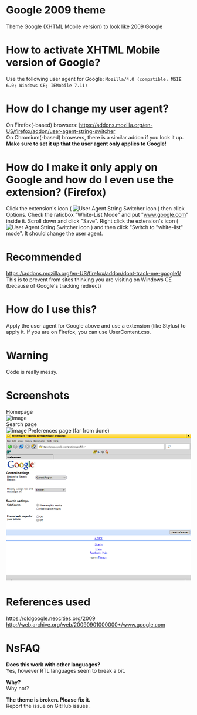 # Google 2009 theme
Theme Google (XHTML Mobile version) to look like 2009 Google

# How to activate XHTML Mobile version of Google?
Use the following user agent for Google: ```Mozilla/4.0 (compatible; MSIE 6.0; Windows CE; IEMobile 7.11)```

# How do I change my user agent?
On Firefox(-based) browsers: https://addons.mozilla.org/en-US/firefox/addon/user-agent-string-switcher  
On Chromium(-based) browsers, there is a similar addon if you look it up.  
**Make sure to set it up that the user agent only applies to Google!**

# How do I make it only apply on Google and how do I even use the extension? (Firefox)
Click the extension's icon (
<img src="https://addons.mozilla.org/user-media/addon_icons/853/853731-64.png" alt="User Agent String Switcher icon" width="16" height="16">
) then click Options. Check the ratiobox "White-List Mode" and put "www.google.com" inside it. Scroll down and click "Save". Right click the extension's icon (
<img src="https://addons.mozilla.org/user-media/addon_icons/853/853731-64.png" alt="User Agent String Switcher icon" width="16" height="16">
) and then click "Switch to "white-list" mode". It should change the user agent.

# Recommended
https://addons.mozilla.org/en-US/firefox/addon/dont-track-me-google1/  
This is to prevent from sites thinking you are visiting on Windows CE (because of Google's tracking redirect)

# How do I use this?
Apply the user agent for Google above and use a extension (like Stylus) to apply it. If you are on Firefox, you can use UserContent.css.

# Warning
Code is really messy.

# Screenshots
Homepage  
![image](https://user-images.githubusercontent.com/80153347/209447907-22ed7098-d5ac-4f5b-9a19-75c70d357fef.png)  
Search page  
![image](https://user-images.githubusercontent.com/80153347/209447926-99a94fc6-f483-430c-bfa9-10c2954948a3.png)
Preferences page (far from done)  
![Preferences page](preferences.png "Preferences page")  


# References used
https://oldgoogle.neocities.org/2009  
http://web.archive.org/web/20090901000000*/www.google.com

# NsFAQ
**Does this work with other languages?**  
Yes, however RTL languages seem to break a bit.  

**Why?**  
Why not?  
  
**The theme is broken. Please fix it.**  
Report the issue on GitHub issues.
